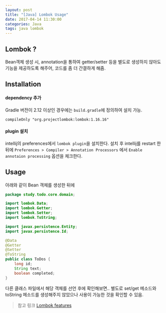 ```yaml
---
layout: post
title: "[Java] Lombok Usage"
date: 2017-04-14 11:30:00
categories: Java
tags: java lombok
---
```


## Lombok ?
Bean객체 생성 시, annotation을 통하여 getter/setter 등을 별도로 생성하지 않아도 기능을 제공하도록 해주어, 코드를 좀 더 간결하게 해줌.

## Installation
#### dependency 추가
Gradle 버전이 2.12 이상인 경우에는 `build.gradle`에 정의하여 설치 가능.
```
compileOnly "org.projectlombok:lombok:1.16.16"
```

#### plugin 설치
intellij의 preferences에서 `lombok plugin`을 설치한다.
설치 후 intellij를 restart 한 뒤에 `Preferences > Compiler > Annotation Processors` 에서  `Enable annotaion processing` 옵션을 체크한다.

## Usage
아래와 같이 Bean 객체를 생성한 뒤에
```java
package study.todo.core.domain;

import lombok.Data;
import lombok.Getter;
import lombok.Setter;
import lombok.ToString;

import javax.persistence.Entity;
import javax.persistence.Id;

@Data
@Getter
@Setter
@ToString
public class ToDos {
    long id;
    String text;
    boolean completed;
}
```

다른 클래스 파일에서 해당 객체를 선언 후에 확인해보면..
별도로 set/get 메소드와 toString 메소드를 생성해주지 않았으나 사용이 가능한 것을 확인할 수 있음.

> 참고 링크 
> [Lombok features](https://projectlombok.org/features/index.html)
> 
